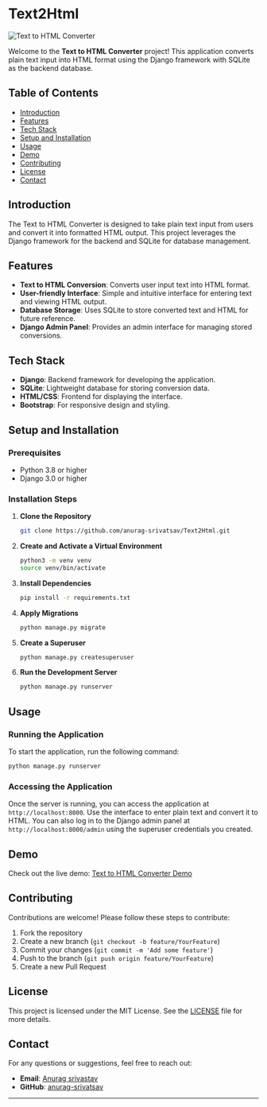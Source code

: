 # Text2Html





![Text to HTML Converter](https://example.com/your-logo.png)

Welcome to the **Text to HTML Converter** project! This application converts plain text input into HTML format using the Django framework with SQLite as the backend database.

## Table of Contents

- [Introduction](#introduction)
- [Features](#features)
- [Tech Stack](#tech-stack)
- [Setup and Installation](#setup-and-installation)
- [Usage](#usage)
- [Demo](#demo)
- [Contributing](#contributing)
- [License](#license)
- [Contact](#contact)

## Introduction

The Text to HTML Converter is designed to take plain text input from users and convert it into formatted HTML output. This project leverages the Django framework for the backend and SQLite for database management.

## Features

- **Text to HTML Conversion**: Converts user input text into HTML format.
- **User-friendly Interface**: Simple and intuitive interface for entering text and viewing HTML output.
- **Database Storage**: Uses SQLite to store converted text and HTML for future reference.
- **Django Admin Panel**: Provides an admin interface for managing stored conversions.

## Tech Stack

- **Django**: Backend framework for developing the application.
- **SQLite**: Lightweight database for storing conversion data.
- **HTML/CSS**: Frontend for displaying the interface.
- **Bootstrap**: For responsive design and styling.

## Setup and Installation

### Prerequisites

- Python 3.8 or higher
- Django 3.0 or higher

### Installation Steps

1. **Clone the Repository**
    ```bash
    git clone https://github.com/anurag-srivatsav/Text2Html.git
    ```

2. **Create and Activate a Virtual Environment**
    ```bash
    python3 -m venv venv
    source venv/bin/activate
    ```

3. **Install Dependencies**
    ```bash
    pip install -r requirements.txt
    ```

4. **Apply Migrations**
    ```bash
    python manage.py migrate
    ```

5. **Create a Superuser**
    ```bash
    python manage.py createsuperuser
    ```

6. **Run the Development Server**
    ```bash
    python manage.py runserver
    ```

## Usage

### Running the Application

To start the application, run the following command:
```bash
python manage.py runserver
```

### Accessing the Application

Once the server is running, you can access the application at `http://localhost:8000`. Use the interface to enter plain text and convert it to HTML. You can also log in to the Django admin panel at `http://localhost:8000/admin` using the superuser credentials you created.

## Demo

Check out the live demo: [Text to HTML Converter Demo](https://your-live-demo-url.com)

## Contributing

Contributions are welcome! Please follow these steps to contribute:

1. Fork the repository
2. Create a new branch (`git checkout -b feature/YourFeature`)
3. Commit your changes (`git commit -m 'Add some feature'`)
4. Push to the branch (`git push origin feature/YourFeature`)
5. Create a new Pull Request

## License

This project is licensed under the MIT License. See the [LICENSE](LICENSE) file for more details.

## Contact

For any questions or suggestions, feel free to reach out:

- **Email**: [Anurag srivastav](anuragsrivatsav4@gmail.com)
- **GitHub**: [anurag-srivatsav](https://github.com/anurag-srivatsav)

---


